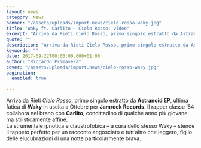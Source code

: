 ```yaml
---
layout: news
category: News
banner: "/assets/uploads/import.news/cielo-rosso-waky.jpg"
title: "Waky ft. Carlito – Cielo Rosso: video"
excerpt: "Arriva da Rieti Cielo Rosso, primo singolo estratto da Astranoid EP, ultima fatica di Waky in uscita a Ottobre per Jamrock Records. Il rapper classe ’84 collabora nel brano con Carlito, concittadino di qualche anno più giovane ma stilisticamente affine. La strumentale ipnotica e claustrofobica – a cura dello stesso Waky – stende il tappeto [&hellip"
quote: ""
description: "Arriva da Rieti Cielo Rosso, primo singolo estratto da Astranoid EP, ultima fatica di Waky in uscita a Ottobre per Jamrock Records. Il rapper classe ’84 collabora nel brano con Carlito, concittadino di qualche anno più giovane ma stilisticamente affine. La strumentale ipnotica e claustrofobica – a cura dello stesso Waky – stende il tappeto [&hellip"
keywords: ""
date: 2017-09-22T00:00:00.000+01:00
author: "Riccardo Primavera"
cover: "/assets/uploads/import.news/cielo-rosso-waky.jpg"
pagination:
  enabled: true

---
```


Arriva da Rieti _Cielo Rosso_, primo singolo estratto da **Astranoid EP**, ultima fatica di **Waky** in uscita a Ottobre per **Jamrock Records**. Il rapper classe ’84 collabora nel brano con **Carlito**, concittadino di qualche anno più giovane ma stilisticamente affine.  
La strumentale ipnotica e claustrofobica – a cura dello stesso Waky – stende il tappeto perfetto per un racconto angosciato e tutt’altro che leggero, figlio delle elucubrazioni di una notte particolarmente brava.